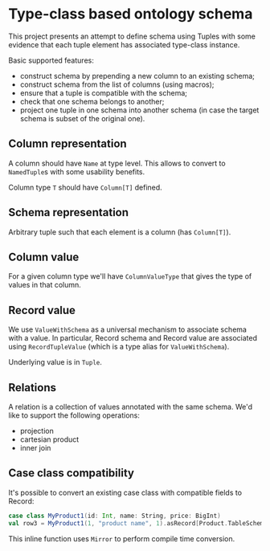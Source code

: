 # Type-class based ontology schema

This project presents an attempt to define schema using Tuples with some evidence that each tuple element has associated type-class instance.

Basic supported features:

- construct schema by prepending a new column to an existing schema;
- construct schema from the list of columns (using macros);
- ensure that a tuple is compatible with the schema;
- check that one schema belongs to another;
- project one tuple in one schema into another schema (in case the target schema is subset of the original one).

## Column representation

A column should have `Name` at type level. 
This allows to convert to `NamedTuple`s with some usability benefits.

Column type `T` should have `Column[T]` defined.

## Schema representation

Arbitrary tuple such that each element is a column (has `Column[T]`).

## Column value

For a given column type we'll have `ColumnValueType` 
that gives the type of values in that column.

## Record value

We use `ValueWithSchema` as a universal mechanism to associate schema with a value. In particular, Record schema and Record value are associated using `RecordTupleValue` (which is a type alias for `ValueWithSchema`).

Underlying value is in `Tuple`.

## Relations

A relation is a collection of values annotated with the same schema.
We'd like to support the following operations:
- projection 
- cartesian product
- inner join

## Case class compatibility

It's possible to convert an existing case class with compatible fields to Record:
```scala
case class MyProduct1(id: Int, name: String, price: BigInt)
val row3 = MyProduct1(1, "product name", 1).asRecord[Product.TableSchema]
```
This inline function uses `Mirror` to perform compile time conversion.
